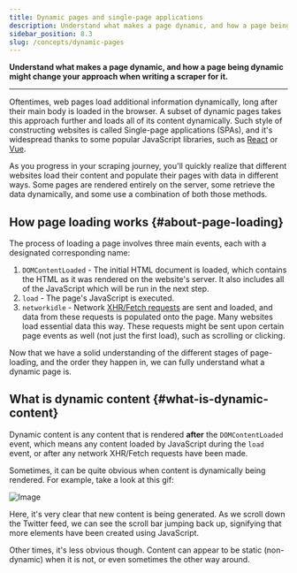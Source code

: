 ```yaml
---
title: Dynamic pages and single-page applications
description: Understand what makes a page dynamic, and how a page being dynamic might change your approach when writing a scraper for it.
sidebar_position: 8.3
slug: /concepts/dynamic-pages
---
```


**Understand what makes a page dynamic, and how a page being dynamic might change your approach when writing a scraper for it.**

---

Oftentimes, web pages load additional information dynamically, long after their main body is loaded in the browser. A subset of dynamic pages takes this approach further and loads all of its content dynamically. Such style of constructing websites is called Single-page applications (SPAs), and it's widespread thanks to some popular JavaScript libraries, such as [React](https://react.dev/) or [Vue](https://vuejs.org/).

As you progress in your scraping journey, you'll quickly realize that different websites load their content and populate their pages with data in different ways. Some pages are rendered entirely on the server, some retrieve the data dynamically, and some use a combination of both those methods.

## How page loading works {#about-page-loading}

The process of loading a page involves three main events, each with a designated corresponding name:

1. `DOMContentLoaded` - The initial HTML document is loaded, which contains the HTML as it was rendered on the website's server. It also includes all of the JavaScript which will be run in the next step.
2. `load` - The page's JavaScript is executed.
3. `networkidle` - Network [XHR/Fetch requests](https://developer.mozilla.org/en-US/docs/Web/API/XMLHttpRequest) are sent and loaded, and data from these requests is populated onto the page. Many websites load essential data this way. These requests might be sent upon certain page events as well (not just the first load), such as scrolling or clicking.

Now that we have a solid understanding of the different stages of page-loading, and the order they happen in, we can fully understand what a dynamic page is.

## What is dynamic content {#what-is-dynamic-content}

Dynamic content is any content that is rendered **after** the `DOMContentLoaded` event, which means any content loaded by JavaScript during the `load` event, or after any network XHR/Fetch requests have been made.

Sometimes, it can be quite obvious when content is dynamically being rendered. For example, take a look at this gif:

<!-- This image comes from this blog post https://blog.apify.com/what-is-a-dynamic-page/ -->
<!-- It is pretty large, so it doesn't make sense to upload it a second time here -->

![Image](https://blog.apify.com/content/images/2022/02/dynamicLoading-1--1--2.gif)

Here, it's very clear that new content is being generated. As we scroll down the Twitter feed, we can see the scroll bar jumping back up, signifying that more elements have been created using JavaScript.

Other times, it's less obvious though. Content can appear to be static (non-dynamic) when it is not, or even sometimes the other way around.
